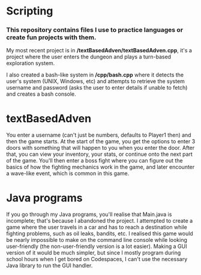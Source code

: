 # Scripting
<!DOCTYPE HTML>
<html>
  <h3> This repository contains files I use to practice languages or create fun projects with them.</h3>
  <p> My most recent project is in <strong>/textBasedAdven/textBasedAdven.cpp</strong>, it's a project where the user enters the dungeon and plays a turn-based exploration system.</p>
  <p> I also created a bash-like system in <strong>/cpp/bash.cpp</strong> where it detects the user's system (UNIX, Windows, etc) and attempts to retrieve the system username and password (asks the user to enter details if unable to fetch) and creates a bash console. </p>


  <h1> textBasedAdven </h1>
  <p>You enter a username (can't just be numbers, defaults to Player1 then) and then the game starts. At the start of the game, you get the options to enter 3 doors with something that will happen to you when you enter the door. After that, you can view your inventory,       your stats, or continue onto the next part of the game. You'll then enter a boss fight where you can figure out the basics of how the fighting mechanics work in the game, and later encounter a wave-like event, which is common in this game.</p>

  <h1> Java programs </h1>
  <p> If you go through my Java programs, you'll realise that Main.java is incomplete; that's because I abandoned the project. I attempted to create a game where the user travels in a car and has to reach a destination while fighting problems, such as oil leaks, bandits, etc. I realised this game would be nearly impossible to make on the command line console while looking user-friendly (the non-user-friendly version is a lot easier). Making a GUI version of it would be much simpler, but since I mostly program during school hours when I get bored on Codespaces, I can't use the necessary Java library to run the GUI handler.</p>
</html>
